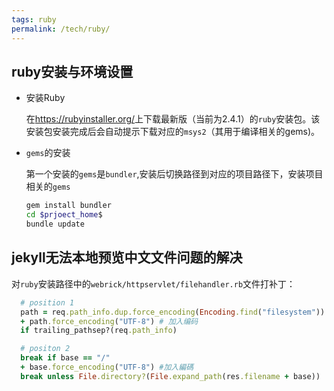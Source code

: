 ```yaml
---
tags: ruby
permalink: /tech/ruby/
---
```


## ruby安装与环境设置

- 安装Ruby

  在<https://rubyinstaller.org/>上下载最新版（当前为2.4.1）的`ruby`安装包。该安装包安装完成后会自动提示下载对应的`msys2`（其用于编译相关的gems)。

- `gems`的安装

  第一个安装的`gems`是`bundler`,安装后切换路径到对应的项目路径下，安装项目相关的`gems`

  ```bash
  gem install bundler
  cd $prjoect_home$
  bundle update
  ```
## jekyll无法本地预览中文文件问题的解决

对`ruby`安装路径中的`webrick/httpservlet/filehandler.rb`文件打补丁：

```ruby
  # position 1
  path = req.path_info.dup.force_encoding(Encoding.find("filesystem"))
  + path.force_encoding("UTF-8") # 加入编码
  if trailing_pathsep?(req.path_info)

  # positon 2
  break if base == "/"
  + base.force_encoding("UTF-8") #加入編碼
  break unless File.directory?(File.expand_path(res.filename + base))
```
